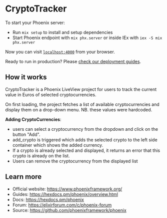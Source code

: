 # CryptoTracker

To start your Phoenix server:

  * Run `mix setup` to install and setup dependencies
  * Start Phoenix endpoint with `mix phx.server` or inside IEx with `iex -S mix phx.server`

Now you can visit [`localhost:4000`](http://localhost:4000) from your browser.

Ready to run in production? Please [check our deployment guides](https://hexdocs.pm/phoenix/deployment.html).

## How it works

CryptoTracker is a Phoenix LiveView project for users to track the current value in Euros of selected cryptocurrencies.

On first loading, the project fetches a list of available cryptocurrencies and display them on a drop-down menu. NB. these values were hardcoded.

**Adding CryptoCurrencies**:
 * users can select a cryptocurrency from the dropdown and click on the button "Add".
 * add_crypto is triggered which adds the selected crypto to the left side container which shows the added currency.
 * If a crypto is already selected and displayed, it returns an error that this crypto is already on the list.
 * Users can remove the cryptocurrency from the displayed list

## Learn more

  * Official website: https://www.phoenixframework.org/
  * Guides: https://hexdocs.pm/phoenix/overview.html
  * Docs: https://hexdocs.pm/phoenix
  * Forum: https://elixirforum.com/c/phoenix-forum
  * Source: https://github.com/phoenixframework/phoenix
